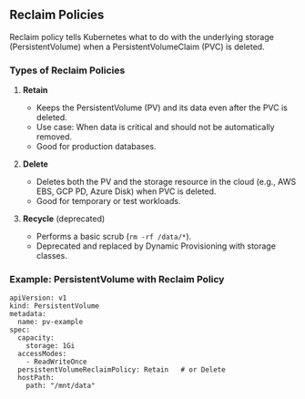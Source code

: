 ##  Reclaim Policies

Reclaim policy tells Kubernetes what to do with the underlying storage (PersistentVolume) when a PersistentVolumeClaim (PVC) is deleted.  

### Types of Reclaim Policies

1. **Retain**  
   - Keeps the PersistentVolume (PV) and its data even after the PVC is deleted.  
   - Use case: When data is critical and should not be automatically removed.  
   - Good for production databases.  

2. **Delete**  
   - Deletes both the PV and the storage resource in the cloud (e.g., AWS EBS, GCP PD, Azure Disk) when PVC is deleted.  
   - Good for temporary or test workloads.  

3. **Recycle** (deprecated)  
   - Performs a basic scrub (`rm -rf /data/*`).  
   - Deprecated and replaced by Dynamic Provisioning with storage classes.  

### Example: PersistentVolume with Reclaim Policy
```
apiVersion: v1
kind: PersistentVolume
metadata:
  name: pv-example
spec:
  capacity:
    storage: 1Gi
  accessModes:
    - ReadWriteOnce
  persistentVolumeReclaimPolicy: Retain   # or Delete
  hostPath:
    path: "/mnt/data"
```
